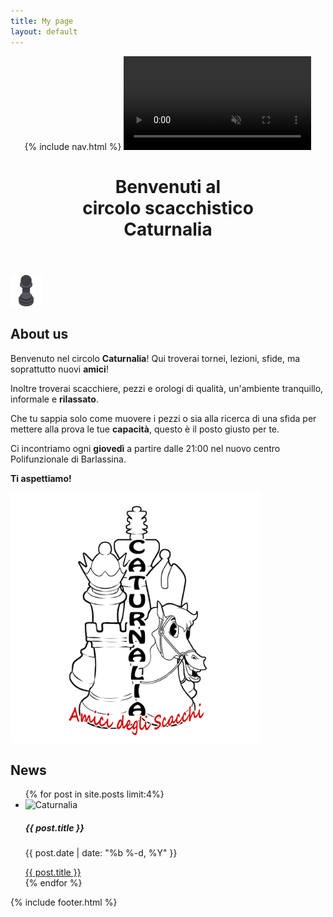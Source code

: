 ```yaml
---
title: My page
layout: default
---
```


<!doctype html>
<html>    
<header class="header">
        {% include nav.html %}
        <!-- Video background-->
        <video id="videoBG" playsinline autoplay muted loop>
            <source type="video/mp4" src="assets/img/Chess_Video_Background_hd.mp4" />
            <source type="video/webm" src="assets/img/Chess_Video_Background_hd.webm" />
        </video>
        <!-- Main Text-->
        <h1 class="header-main-text" data-aos="fade-zoom-in"
     data-aos-easing="ease-in-back"
     data-aos-delay="100"
     data-aos-offset="0">
            Benvenuti al <br> circolo scacchistico <br> Caturnalia
        </h1>
    </header>
        <div class="loader-wrapper">
      <img src="assets/img/pawnloading.png" class="loader" width="50" height="50">
    </div>
       <section id="about" class="about-section" data-aos="fade-left">
        <h1>About us</h1>
        <div class="about-div">
        <section id ="about-description">
            <section class="about-p" data-aos="fade-left">
            <p>Benvenuto nel circolo <strong>Caturnalia</strong>! Qui troverai tornei, lezioni, sfide, ma soprattutto nuovi <strong>amici</strong>!</p>
            <p>Inoltre troverai scacchiere, pezzi e orologi di qualità, un'ambiente tranquillo, informale e <strong>rilassato</strong>.</p>
            <p>Che tu sappia solo come muovere i pezzi o sia alla ricerca di una sfida per mettere alla prova le tue <strong>capacità</strong>, questo è il posto giusto per te.</p>
            <p>Ci incontriamo ogni <strong>giovedì</strong> a partire dalle 21:00 nel nuovo centro Polifunzionale di Barlassina.</p>
            <p><strong>Ti aspettiamo!</strong></p>
            </section>
        </section>
        <section class="about-logo" data-aos="fade-right">
            <img src="assets/img/logo.png" width="400" height="400">
        </section>
        </div>
       </section>
       <div class="news-div"> 
<section id="news" class="news-section" data-aos="zoom-in-up"> 
  <h1 class="news-title">News</h1>
<ul class="news-ul">
    {% for post in site.posts limit:4%}
    <li class="card-li">
    <div class="card" style="width: 18rem;">
  <img class="card-img-top" src="assets/img/logoTORNEO.png" alt="Caturnalia">
  <div class="card-body">
    <h5 class="card-title">{{ post.title }}</h5>
    <p class="card-text">{{ post.date | date: "%b %-d, %Y" }}</p>
       <a href="{{ post.url }}" class="btn btn-primary">{{ post.title }}</a>
  </div>
</div>  
    </li>
    {% endfor %}
</ul>  
</section>
</div>
   {% include footer.html %}


</html>
